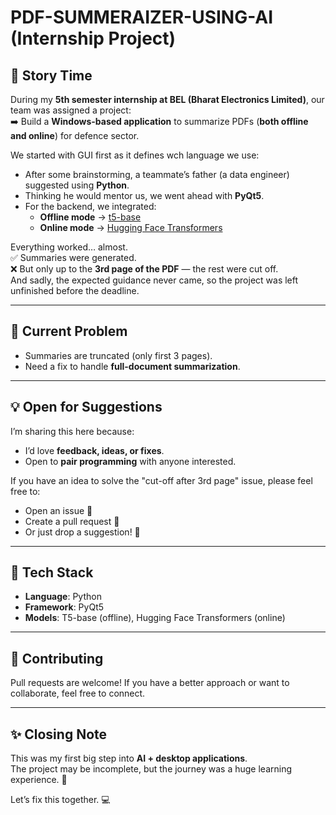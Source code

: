 # PDF-SUMMERAIZER-USING-AI (Internship Project)

## 📖 Story Time
During my **5th semester internship at BEL (Bharat Electronics Limited)**, our team was assigned a project:  
➡️ Build a **Windows-based application** to summarize PDFs (**both offline and online**) for defence sector.  

We started with GUI first as it defines wch language we use:  
- After some brainstorming, a teammate’s father (a data engineer) suggested using **Python**.  
- Thinking he would mentor us, we went ahead with **PyQt5**.  
- For the backend, we integrated:
  - **Offline mode** → [t5-base](https://huggingface.co/t5-base)  
  - **Online mode** → [Hugging Face Transformers](https://huggingface.co/transformers)  

Everything worked… almost.  
✅ Summaries were generated.  
❌ But only up to the **3rd page of the PDF** — the rest were cut off.  
And sadly, the expected guidance never came, so the project was left unfinished before the deadline.  

---

## 🚧 Current Problem
- Summaries are truncated (only first 3 pages).  
- Need a fix to handle **full-document summarization**.  

---

## 💡 Open for Suggestions
I’m sharing this here because:
- I’d love **feedback, ideas, or fixes**.  
- Open to **pair programming** with anyone interested.  

If you have an idea to solve the "cut-off after 3rd page" issue, please feel free to:  
- Open an issue 📝  
- Create a pull request 🔧  
- Or just drop a suggestion! 💬

---

## 🔧 Tech Stack
- **Language**: Python  
- **Framework**: PyQt5  
- **Models**: T5-base (offline), Hugging Face Transformers (online)  

---

## 🙌 Contributing
Pull requests are welcome! If you have a better approach or want to collaborate, feel free to connect.  

---

## ✨ Closing Note
This was my first big step into **AI + desktop applications**.  
The project may be incomplete, but the journey was a huge learning experience. 🚀  

Let’s fix this together. 💻
